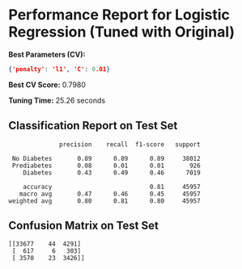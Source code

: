 # Performance Report for Logistic Regression (Tuned with Original)

**Best Parameters (CV):**
```json
{'penalty': 'l1', 'C': 0.01}
```

**Best CV Score:** 0.7980

**Tuning Time:** 25.26 seconds

## Classification Report on Test Set
```
              precision    recall  f1-score   support

 No Diabetes       0.89      0.89      0.89     38012
 Prediabetes       0.08      0.01      0.01       926
    Diabetes       0.43      0.49      0.46      7019

    accuracy                           0.81     45957
   macro avg       0.47      0.46      0.45     45957
weighted avg       0.80      0.81      0.80     45957
```

## Confusion Matrix on Test Set
```
[[33677    44  4291]
 [  617     6   303]
 [ 3570    23  3426]]
```
